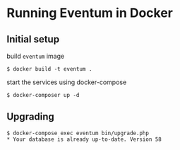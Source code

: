 # Running Eventum in Docker

## Initial setup

build `eventum` image
```
$ docker build -t eventum .
```

start the services using docker-compose

```
$ docker-composer up -d
```


## Upgrading

```
$ docker-compose exec eventum bin/upgrade.php
* Your database is already up-to-date. Version 58
```
